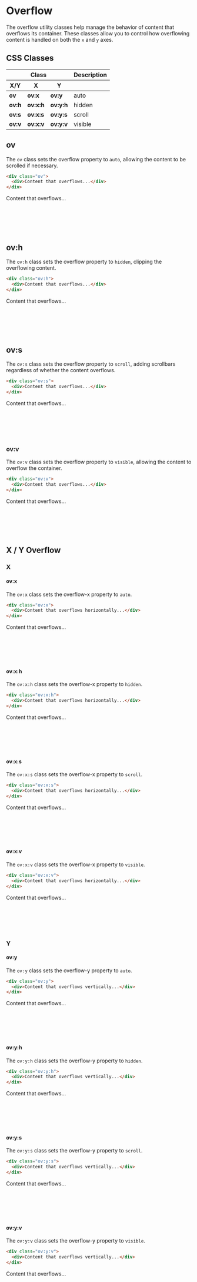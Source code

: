 
# Overflow

The overflow utility classes help manage the behavior of content that overflows its container. These classes allow you to control how overflowing content is handled on both the `x` and `y` axes.

## CSS Classes

<table class="d:t w">
<thead>
<tr><th colspan="3">Class</th><th>Description</th></tr>
<tr><th>X/Y</th><th>X</th><th>Y</th><th></th></tr>
</thead>
<tbody>
<tr><td><b>ov</b></td><td><b>ov:x</b></td><td><b>ov:y</b></td><td>auto</td></tr>
<tr><td><b>ov:h</b></td><td><b>ov:x:h</b></td><td><b>ov:y:h</b></td><td>hidden</td></tr>
<tr><td><b>ov:s</b></td><td><b>ov:x:s</b></td><td><b>ov:y:s</b></td><td>scroll</td></tr>
<tr><td><b>ov:v</b></td><td><b>ov:x:v</b></td><td><b>ov:y:v</b></td><td>visible</td></tr>
</tbody>
</table>

## ov

The `ov` class sets the overflow property to `auto`, allowing the content to be scrolled if necessary.

```html
<div class="ov">
  <div>Content that overflows...</div>
</div>
```

<div class="example ov" style="height: 100px;">
  <div style="width: 200%; height: 200px;">Content that overflows...</div>
</div>

## ov:h

The `ov:h` class sets the overflow property to `hidden`, clipping the overflowing content.

```html
<div class="ov:h">
  <div>Content that overflows...</div>
</div>
```

<div class="example ov:h" style="height: 100px;">
  <div style="width: 200%; height: 200px;">Content that overflows...</div>
</div>

## ov:s

The `ov:s` class sets the overflow property to `scroll`, adding scrollbars regardless of whether the content overflows.

```html
<div class="ov:s">
  <div>Content that overflows...</div>
</div>
```

<div class="example ov:s" style="height: 100px;">
  <div style="width: 200%; height: 200px;">Content that overflows...</div>
</div>

### ov:v

The `ov:v` class sets the overflow property to `visible`, allowing the content to overflow the container.

```html
<div class="ov:v">
  <div>Content that overflows...</div>
</div>
```

<div class="ov">
  <div class="example ov:v" style="height: 100px;">
    <div style="width: 200%; height: 200px;">Content that overflows...</div>
  </div>
</div>

## X / Y Overflow

<div class="d:f:x auto wrap half">
<div class="d:f:y">

<div class="pos:s top">

### X

</div>

#### ov:x

The `ov:x` class sets the overflow-x property to `auto`.

```html
<div class="ov:x">
  <div>Content that overflows horizontally...</div>
</div>
```

<div class="example ov:x" style="height: 100px;">
  <div style="width: 200%; height: 200px;">Content that overflows...</div>
</div>


#### ov\:x\:h

The `ov:x:h` class sets the overflow-x property to `hidden`.

```html
<div class="ov:x:h">
  <div>Content that overflows horizontally...</div>
</div>
```

<div class="example ov:x:h" style="height: 100px;">
  <div style="width: 200%; height: 200px;">Content that overflows...</div>
</div>

#### ov\:x\:s

The `ov:x:s` class sets the overflow-x property to `scroll`.

```html
<div class="ov:x:s">
  <div>Content that overflows horizontally...</div>
</div>
```

<div class="example ov:x:s" style="height: 100px;">
  <div style="width: 200%; height: 200px;">Content that overflows...</div>
</div>

#### ov\:x\:v

The `ov:x:v` class sets the overflow-x property to `visible`.

```html
<div class="ov:x:v">
  <div>Content that overflows horizontally...</div>
</div>
```

<div class="ov">
  <div class="example ov:x:v" style="height: 100px;">
    <div style="width: 200%; height: 200px;">Content that overflows...</div>
  </div>
</div>

</div>

<div class="d:f:y">
<div class="pos:s top">

### Y

</div>

#### ov:y

The `ov:y` class sets the overflow-y property to `auto`.

```html
<div class="ov:y">
  <div>Content that overflows vertically...</div>
</div>
```

<div class="example ov:y" style="height: 100px;">
  <div style="width: 200%; height: 200px;">Content that overflows...</div>
</div>

#### ov:y:h

The `ov:y:h` class sets the overflow-y property to `hidden`.

```html
<div class="ov:y:h">
  <div>Content that overflows vertically...</div>
</div>
```

<div class="example ov:y:h" style="height: 100px;">
  <div style="width: 200%; height: 200px;">Content that overflows...</div>
</div>

#### ov:y:s

The `ov:y:s` class sets the overflow-y property to `scroll`.

```html
<div class="ov:y:s">
  <div>Content that overflows vertically...</div>
</div>
```

<div class="example ov:y:s" style="height: 100px;">
  <div style="width: 200%; height: 200px;">Content that overflows...</div>
</div>

#### ov:y:v

The `ov:y:v` class sets the overflow-y property to `visible`.

```html
<div class="ov:y:v">
  <div>Content that overflows vertically...</div>
</div>
```

<div class="ov">
  <div class="example ov:y:v" style="height: 100px;">
    <div style="width: 200%; height: 200px;">Content that overflows...</div>
  </div>
</div>

</div>
</div>
